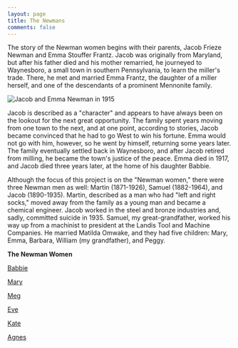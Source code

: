 ```yaml
---
layout: page
title: The Newmans
comments: false
---
```


The story of the Newman women begins with their parents, Jacob Frieze Newman and Emma Stouffer Frantz. Jacob was originally from Maryland, but after his father died and his mother remarried, he journeyed to Waynesboro, a small town in southern Pennsylvania, to learn the miller's trade. There, he met and married Emma Frantz, the daughter of a miller herself, and one of the descendants of a prominent Mennonite family.

![Jacob and Emma Newman in 1915]({{site.baseurl}}/assets/images/jacob-emma-1915.jpg)

Jacob is described as a "character" and appears to have always been on the lookout for the next great opportunity. The family spent years moving from one town to the next, and at one point, according to stories, Jacob became convinced that he had to go West to win his fortune. Emma would not go with him, however, so he went by himself, returning some years later. The family eventually settled back in Waynesboro, and after Jacob retired from milling, he became the town's justice of the peace. Emma died in 1917, and Jacob died three years later, at the home of his daughter Babbie.

Although the focus of this project is on the "Newman women," there were three Newman men as well: Martin (1871-1926), Samuel (1882-1964), and Jacob (1890-1935). Martin, described as a man who had "left and right socks," moved away from the family as a young man and became a chemical engineer. Jacob worked in the steel and bronze industries and, sadly, committed suicide in 1935. Samuel, my great-grandfather, worked his way up from a machinist to president at the Landis Tool and Machine Companies. He married Matilda Omwake, and they had five children: Mary, Emma, Barbara, William (my grandfather), and Peggy.

**The Newman Women**

[Babbie]({{site.baseurl}}/babbie)

[Mary]({{site.baseurl}}/mary)

[Meg]({{site.baseurl}}/meg)

[Eve]({{site.baseurl}}/eve)

[Kate]({{site.baseurl}}/kate)

[Agnes]({{site.baseurl}}/agnes)